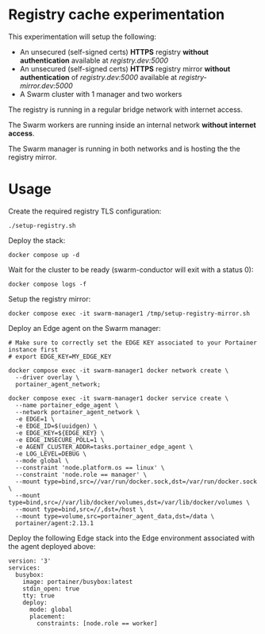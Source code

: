 # Registry cache experimentation

This experimentation will setup the following:

* An unsecured (self-signed certs) **HTTPS** registry **without authentication** available at *registry.dev:5000*
* An unsecured (self-signed certs) **HTTPS** registry mirror **without authentication** of *registry.dev:5000* available at *registry-mirror.dev:5000*
* A Swarm cluster with 1 manager and two workers

The registry is running in a regular bridge network with internet access.

The Swarm workers are running inside an internal network **without internet access**.

The Swarm manager is running in both networks and is hosting the the registry mirror.

# Usage

Create the required registry TLS configuration:

```
./setup-registry.sh
```

Deploy the stack:

```
docker compose up -d
```

Wait for the cluster to be ready (swarm-conductor will exit with a status 0):

```
docker compose logs -f
```

Setup the registry mirror:

```
docker compose exec -it swarm-manager1 /tmp/setup-registry-mirror.sh
```

Deploy an Edge agent on the Swarm manager:

```
# Make sure to correctly set the EDGE KEY associated to your Portainer instance first
# export EDGE_KEY=MY_EDGE_KEY

docker compose exec -it swarm-manager1 docker network create \
  --driver overlay \
  portainer_agent_network;

docker compose exec -it swarm-manager1 docker service create \
  --name portainer_edge_agent \
  --network portainer_agent_network \
  -e EDGE=1 \
  -e EDGE_ID=$(uuidgen) \
  -e EDGE_KEY=${EDGE_KEY} \
  -e EDGE_INSECURE_POLL=1 \
  -e AGENT_CLUSTER_ADDR=tasks.portainer_edge_agent \
  -e LOG_LEVEL=DEBUG \
  --mode global \
  --constraint 'node.platform.os == linux' \
  --constraint 'node.role == manager' \
  --mount type=bind,src=//var/run/docker.sock,dst=/var/run/docker.sock \
  --mount type=bind,src=//var/lib/docker/volumes,dst=/var/lib/docker/volumes \
  --mount type=bind,src=//,dst=/host \
  --mount type=volume,src=portainer_agent_data,dst=/data \
  portainer/agent:2.13.1
```

Deploy the following Edge stack into the Edge environment associated with the agent deployed above:

```
version: '3'
services:
  busybox:
    image: portainer/busybox:latest
    stdin_open: true
    tty: true
    deploy:
      mode: global
      placement:
        constraints: [node.role == worker]
```
